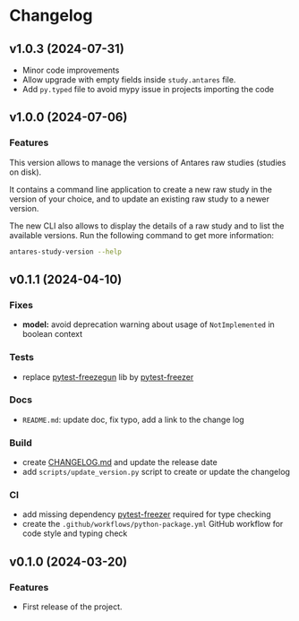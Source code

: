 Changelog
=========

v1.0.3 (2024-07-31)
-------------------

- Minor code improvements
- Allow upgrade with empty fields inside `study.antares` file.
- Add `py.typed` file to avoid mypy issue in projects importing the code


v1.0.0 (2024-07-06)
-------------------

### Features

This version allows to manage the versions of Antares raw studies (studies on disk).

It contains a command line application to create a new raw study in the version of your choice,
and to update an existing raw study to a newer version.

The new CLI also allows to display the details of a raw study and to list the available versions.
Run the following command to get more information:

```bash
antares-study-version --help
```


v0.1.1 (2024-04-10)
-------------------

### Fixes

* **model:** avoid deprecation warning about usage of `NotImplemented` in boolean context

### Tests

* replace [pytest-freezegun](https://pypi.org/project/pytest-freezegun/) lib
  by [pytest-freezer](https://pypi.org/project/pytest-freezer/)

### Docs

* `README.md`: update doc, fix typo, add a link to the change log

### Build

* create [CHANGELOG.md](CHANGELOG.md) and update the release date
* add `scripts/update_version.py` script to create or update the changelog

### CI

* add missing dependency [pytest-freezer](https://pypi.org/project/pytest-freezer/) required for type checking
* create the `.github/workflows/python-package.yml` GitHub workflow for code style and typing check

v0.1.0 (2024-03-20)
-------------------

### Features

* First release of the project.

